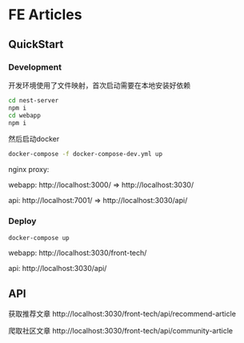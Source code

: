 # FE Articles

## QuickStart

### Development

开发环境使用了文件映射，首次启动需要在本地安装好依赖
``` bash
cd nest-server
npm i
cd webapp
npm i
```

然后启动docker
``` bash
docker-compose -f docker-compose-dev.yml up
```

nginx proxy:

webapp: http://localhost:3000/ => http://localhost:3030/

api: http://localhost:7001/ => http://localhost:3030/api/

### Deploy

``` bash
docker-compose up
```

webapp: http://localhost:3030/front-tech/

api: http://localhost:3030/api/

## API

获取推荐文章
http://localhost:3030/front-tech/api/recommend-article

爬取社区文章
http://localhost:3030/front-tech/api/community-article
